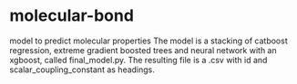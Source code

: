 # molecular-bond
model to predict molecular properties
The model is a stacking of catboost regression, extreme gradient boosted trees and neural network with an xgboost, called final_model.py. 
The resulting file is a .csv with id and scalar_coupling_constant as headings.
